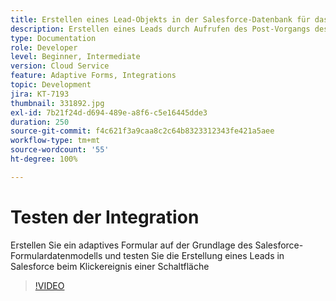 ```yaml
---
title: Erstellen eines Lead-Objekts in der Salesforce-Datenbank für das Klickereignis einer Schaltfläche
description: Erstellen eines Leads durch Aufrufen des Post-Vorgangs des Formulardatenmodells
type: Documentation
role: Developer
level: Beginner, Intermediate
version: Cloud Service
feature: Adaptive Forms, Integrations
topic: Development
jira: KT-7193
thumbnail: 331892.jpg
exl-id: 7b21f24d-d694-489e-a8f6-c5e16445dde3
duration: 250
source-git-commit: f4c621f3a9caa8c2c64b8323312343fe421a5aee
workflow-type: tm+mt
source-wordcount: '55'
ht-degree: 100%

---
```


# Testen der Integration

Erstellen Sie ein adaptives Formular auf der Grundlage des Salesforce-Formulardatenmodells und testen Sie die Erstellung eines Leads in Salesforce beim Klickereignis einer Schaltfläche

>[!VIDEO](https://video.tv.adobe.com/v/331892?quality=12&learn=on)
